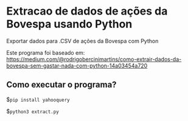 # Extracao de dados de ações da Bovespa usando Python
Exportar dados para .CSV de ações da Bovespa com Python

Este programa foi baseado em: https://medium.com/@rodrigobercinimartins/como-extrair-dados-da-bovespa-sem-gastar-nada-com-python-14a03454a720

## Como executar o programa? 

$`pip install yahooquery`

$`python3 extract.py`
